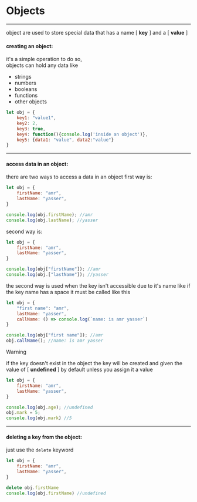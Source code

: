 # Objects
---
object are used to store special data that has a name [ **key** ] and a [ **value** ]

#### creating an object:
it's a simple operation to do so,  
objects can hold any data like

- strings
- numbers
- booleans
- functions
- other objects

```javascript
let obj = {
    key1: "value1",
    key2: 2,
    key3: true,
    key4: function(){console.log('inside an object')},
    key5: {data1: "value", data2:"value"}
}
```


---
#### access data in an object:
there are two ways to access a data in an object
first way is:

```javascript
let obj = {
    firstName: "amr",
    lastName: "yasser",
}

console.log(obj.firstName); //amr
console.log(obj.lastName); //yasser
```

second way is:
```javascript
let obj = {
    firstName: "amr",
    lastName: "yasser",
}

console.log(obj["firstName"]); //amr
console.log(obj.["lastName"]); //yasser
```
the second way is used when the key isn't accessible due to it's name like if the key name has a space it must be called like this

```javascript
let obj = {
    "first name": "amr",
    lastName: "yasser",
    callName: () => console.log(`name: is amr yasser`)
}

console.log(obj["first name"]); //amr
obj.callName(); //name: is amr yasser
```


> [!WARNING]
> if the key doesn't exist in the object the key will be created and given the value of [ **undefined** ] by default unless you assign it a value

```javascript
let obj = {
    firstName: "amr",
    lastName: "yasser",
}

console.log(obj.age); //undefined
obj.mark = 5;
console.log(obj.mark) //5
```

---
#### deleting a key from the object:
just use the `delete` keyword


```javascript
let obj = {
    firstName: "amr",
    lastName: "yasser",
}

delete obj.firstName
console.log(obj.firstName) //undefined
```